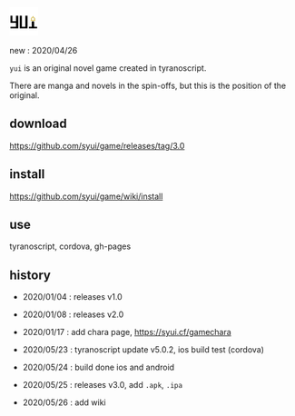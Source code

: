 <img src="./data/fgimage/logo.png" height="50" />

new : 2020/04/26

`yui` is an original novel game created in tyranoscript.

There are manga and novels in the spin-offs, but this is the position of the original.

## download

https://github.com/syui/game/releases/tag/3.0

## install

https://github.com/syui/game/wiki/install

## use

tyranoscript, cordova, gh-pages

## history

- 2020/01/04 : releases v1.0

- 2020/01/08 : releases v2.0

- 2020/01/17 : add chara page, https://syui.cf/gamechara

- 2020/05/23 : tyranoscript update v5.0.2, ios build test (cordova)

- 2020/05/24 : build done ios and android

- 2020/05/25 : releases v3.0, add `.apk`, `.ipa`

- 2020/05/26 : add wiki

